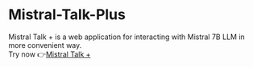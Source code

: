 # Mistral-Talk-Plus
Mistral Talk + is a web application for interacting with Mistral 7B LLM in more convenient way.  
Try now 👉[Mistral Talk +](https://vinayhajare.github.io/Mistral-Talk-Plus/)
